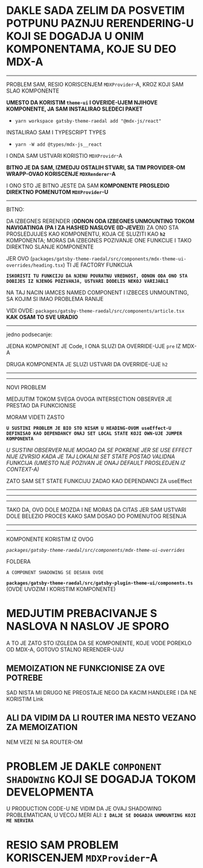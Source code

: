 # DAKLE SADA ZELIM DA POSVETIM POTPUNU PAZNJU RERENDERING-U KOJI SE DOGADJA U ONIM KOMPONENTAMA, KOJE SU DEO MDX-A

***

PROBLEM SAM, RESIO KORISCENJEM `MDXProvider`-A, KROZ KOJI SAM SLAO KOMPONENTE

**UMESTO DA KORISTIM `theme-ui` I OVERIDE-UJEM NJIHOVE KOMPONENTE, JA SAM INSTALIRAO SLEDECI PAKET**

- `yarn workspace gatsby-theme-raedal add "@mdx-js/react"`

INSTALIRAO SAM I TYPESCRIPT TYPES

- `yarn -W add @types/mdx-js__react`

I ONDA SAM USTVARI KORISTIO `MDXProvidr`-A

**BITNO JE DA SAM, IZMEDJU OSTALIH STVARI, SA TIM PROVIDER-OM WRAPP-OVAO KORISCENJE `MDXRenderer`-A**

I ONO STO JE BITNO JESTE DA SAM **KOMPONENTE PROSLEDIO DIREKTNO POMENUTOM `MDXProvider`-U** 

***

BITNO:

DA IZBEGNES RERENDER (**ODNON ODA IZBEGNES UNMOUNTING TOKOM NAVIGATINGA (PA I ZA HASHED NASLOVE (ID-JEVE))**) ZA ONO STA PROSLEDJUJES KAO KOMPONENTU, KOJA CE SLUZITI KAO **`h2`** KOMPONENTA; MORAS DA IZBEGNES POZIVANJE ONE FUNKCIJE I TAKO DIREKTNO SLANJE KOMPONENTE

JER OVO (`packages/gatsby-theme-raedal/src/components/mdx-theme-ui-overrides/heading.tsx`) TI JE FACTORY FUNKCIJA

**`ISKORISTI TU FUNKCIJU DA NJENU POVRATNU VREDNOST, ODNON ODA ONO STA DOBIJES IZ NJENOG POZIVANJA, USTVARI DODELIS NEKOJ VARIJABLI`**

NA TAJ NACIN IAMCES NAMED COMPONENT I IZBECES UNMOUNTING, SA KOJIM SI IMAO PROBLEMA RANIJE

VIDI OVDE: `packages/gatsby-theme-raedal/src/components/article.tsx` **KAK OSAM TO SVE URADIO**

***

jedno podsecanje:

JEDNA KOMPONENT JE Code, I ONA SLUZI DA OVERRIDE-UJE `pre` IZ MDX-A

DRUGA KOMPONENTA JE SLUZI USTVARI DA OVERRIDE-UJE `h2`

***

***

NOVI PROBLEM

MEDJUTIM TOKOM SVEGA OVOGA INTERSECTION OBSERVER JE PRESTAO DA FUNKCIONISE

MORAM VIDETI ZASTO

**`U SUSTINI PROBLEM JE BIO STO NISAM U HEADING-OVOM useEffect-U DEFINISAO KAO DEPENDANCY ONAJ SET LOCAL STATE KOJI OWN-UJE JUMPER KOMPONENTA`**

*U SUSTINI OBSERVER NIJE MOGAO DA SE POKRENE JER SE USE EFFECT NIJE IZVRSIO KADA JE TAJ LOKALNI SET STATE POSTAO VALIDNA FUNKCIJA (UMESTO NJE POZIVAN JE ONAJ DEFAULT PROSLEDJEN IZ CONTEXT-A)*

ZATO SAM SET STATE FUNKCIJU ZADAO KAO DEPENDANCI ZA useEffect

***

***

***

TAKO DA, OVO DOLE MOZDA I NE MORAS DA CITAS JER SAM USTVARI DOLE BELEZIO PROCES KAKO SAM DOSAO DO POMENUTOG RESENJA

***

***

KOMPONENTE KORISTIM IZ OVOG

*`packages/gatsby-theme-raedal/src/components/mdx-theme-ui-overrides`*

FOLDERA

`A COMPONENT SHADOWING SE DESAVA OVDE`

**`packages/gatsby-theme-raedal/src/gatsby-plugin-theme-ui/components.ts`** (OVDE UVOZIM I KORISTIM KOMPONENTE)

# MEDJUTIM PREBACIVANJE S NASLOVA N NASLOV JE SPORO

A TO JE ZATO STO IZGLEDA DA SE KOMPONENTE, KOJE VODE POREKLO OD MDX-A, GOTOVO STALNO RERENDER-UJU

## MEMOIZATION NE FUNKCIONISE ZA OVE POTREBE

SAD NISTA MI DRUGO NE PREOSTAJE NEGO DA KACIM HANDLERE I DA NE KORISTIM Link

## ALI DA VIDIM DA LI ROUTER IMA NESTO VEZANO ZA MEMOIZATION

NEM VEZE NI SA ROUTER-OM

# **PROBLEM** JE DAKLE **`COMPONENT SHADOWING`** KOJI SE DOGADJA TOKOM DEVELOPMENTA

U PRODUCTION CODE-U NE VIDIM DA JE OVAJ SHADOWING PROBLEMATICAN, U VECOJ MERI ALI: **`I DALJE SE DOGADJA UNMOUNTING KOJI ME NERVIRA`**

# RESIO SAM PROBLEM KORISCENJEM `MDXProvider`-A